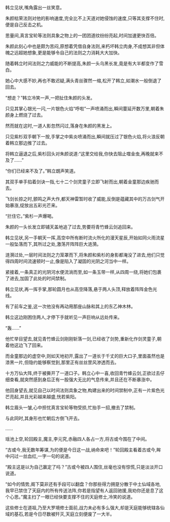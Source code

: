 
韩立见状,嘴角露出一丝笑意。

朱颜枯荣法则对他的影响速度,完全比不上天道对她侵蚀的速度,只等其支撑不住时,便是自己反击之机。

思量间,真言宝轮等法则具象之物上的一团团道纹纷纷亮起,时间加速更快百倍。

朱颜此刻心中也是颇为苦闷,原想着凭借自身法则,来朽坏韩立肉身,不成想其非但体魄之远超她想象,更是能够令自己的法则之力消耗大大加快。

随着韩立时间法则之力威能的不断提高,朱颜一头乌黑长发,竟是有大半都变作了雪白。

她心中大感不妙,再也不敢迟疑,满头青丝骤然一缩,松开了韩立,如潮水一般倒退了回去。

“想走？”韩立冷笑一声,一把扯住朱颜的头发。

只见其掌心银光一闪,一片银色火焰“呼啦”一声喷涌而出,瞬间蔓延开数万里,朝着朱颜身上燃烧了过去。

然而就在这时,一道人影忽然闪过,落身在朱颜的黑发上。

只见紫杉双手朝下一按,手掌之中紫炎喷涌而出,瞬间就压过了银色火焰,将火浪反朝着韩立那边推了过去。

将韩立逼退之后,紫杉回头对朱颜说道:“这里交给我,你快去阻止噬金虫,再晚就来不及了……”

“你们已经来不及了。”韩立朗声笑道。

其双手单手掐着剑诀一指,七十二个剑灵童子立即飞射而出,朝着金童那边疾驰而去。

飞剑长掠之时,颤鸣之声大作,都天神雷暂时收了威能,反倒是蕴藏其中的万古剑气开始暴涨,绽放出五彩光芒来。

“拦住它。”紫杉一声爆喝。

朱颜的一头长发立即铺天盖地追了过去,势要将青竹蜂云剑追回来。

韩立见状,另一手朝天一挥,高空中所有断时流火所化的漫天星辰,开始如同火雨流星一般坠落而下,其所过之处,激荡开阵阵巨大涟漪。

涟漪过处,一层时间法则之力笼罩而下,将朱颜和紫杉的身影都淹没了进去,他们只觉得四周时间流速顿时一止,像是陷入了凝固的光阴之河当中一样。

紧接着,一条真正的光阴河水便流淌而至,如一条玉带一样,从四周一绕,将她们包裹了进去,加固了此处的时间禁制。

韩立见状,再一挥手掌,那轮圆月也从高空降落,悬于两人头顶,释放着阵阵金色光线。

有了前车之鉴,这一次他没有再动用那座山脉和其上的东乙神木林。

韩立这边刚困住两人,才停下手就听见一声巨响从远处传来。

“轰……”

他忙举目望去,就见青竹蜂云剑刚刚斩落一剑,已经收了剑势,重新化作剑灵童子,朝着他这边飞了回来。

而金童那边的虚空中,则如天地初开,露出了一道长于千丈的巨大口子,里面虽然也是漆黑一片,但隐约能够察觉到,那里正有丝丝罡风渗透而去。

十方万仙大阵,终于被撕开了一道口子。韩立心中一喜,收回青竹蜂云剑,正欲过去仔细查看,就突然感到身后正有一股强大无比的气息传来,并且还在不断暴涨中。

他回身望去,就见自己以时间法则具象之物,构建出来的时间禁制中,正有一片紫色光芒亮起,并且光彩越来越盛,恍若紫阳。

韩立眉头一皱,心中担忧真言宝轮等物受损,忙抬手一招,撤去了禁制。

与此同时,其身形也忙朝后方倒飞开去。

……

瑶池上空,轮回殿主,魔主,李元究,赤融四人各占一方,将古或今围在了中间。

“古或今,我无数年筹谋,为的便是今日这一战,纳命来吧！”轮回殿主看着古或今,眸中闪过一丝血红,一字一句的说道。

“殿主这是以为自己赢定了吗？”古或今被四人围住,丝毫也没有惊慌,只是淡淡开口说道。

“如今的情势,阁下莫非还有手段可以翻盘？你那些得力拥趸分散于中土仙域各地,我早已禁住了天庭内的所有传送法阵,你若是指望有人返回驰援,我劝你还是息了这个心思。”魔主扫了一眼已经快要支撑不住的天庭修士,冷笑的说道。

这些修士在道祖,乃至大罗境修士面前,战力未必有多么强大,却是天庭能够统辖各仙域的基石,若是今日尽数被歼灭,天庭立刻便废了一大半。